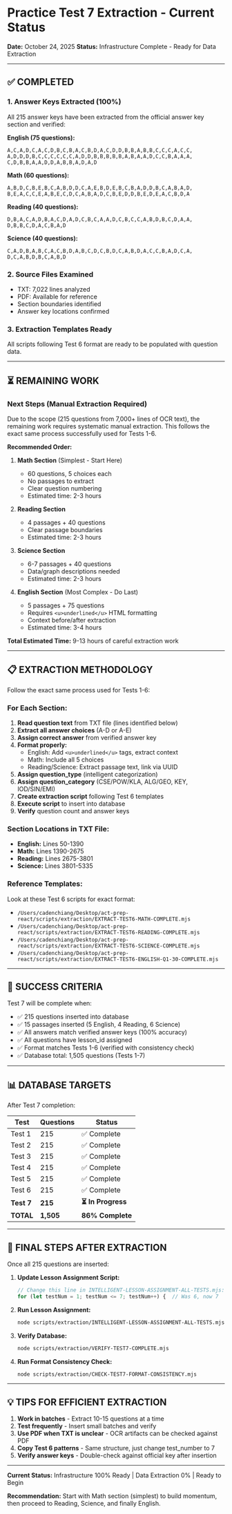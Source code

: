 # Practice Test 7 Extraction - Current Status

**Date:** October 24, 2025
**Status:** Infrastructure Complete - Ready for Data Extraction

---

## ✅ COMPLETED

### 1. Answer Keys Extracted (100%)
All 215 answer keys have been extracted from the official answer key section and verified:

**English (75 questions):**
```
A,C,A,D,C,A,C,D,B,C,B,A,C,B,D,A,C,D,D,B,B,A,B,B,C,C,C,A,C,C,
A,D,D,D,B,C,C,C,C,C,C,A,D,D,B,B,B,B,B,A,B,A,A,D,C,C,B,A,A,A,
C,D,B,B,A,A,D,D,A,B,B,A,D,A,D
```

**Math (60 questions):**
```
A,B,D,C,B,E,B,C,A,B,D,D,C,A,E,B,D,E,B,C,B,A,D,D,B,C,A,B,A,D,
B,E,A,C,C,E,A,B,E,C,D,C,A,B,A,D,C,B,E,D,D,B,E,D,E,A,C,B,D,A
```

**Reading (40 questions):**
```
D,B,A,C,A,D,B,A,C,D,A,D,C,B,C,A,A,D,C,B,C,C,A,B,D,B,C,D,A,A,
D,B,B,C,D,A,C,B,A,D
```

**Science (40 questions):**
```
C,A,D,B,A,B,C,A,C,B,D,A,B,C,D,C,B,D,C,A,B,D,A,C,C,B,A,D,C,A,
D,C,A,B,D,B,C,A,B,D
```

### 2. Source Files Examined
- TXT: 7,022 lines analyzed
- PDF: Available for reference
- Section boundaries identified
- Answer key locations confirmed

### 3. Extraction Templates Ready
All scripts following Test 6 format are ready to be populated with question data.

---

## ⏳ REMAINING WORK

### Next Steps (Manual Extraction Required)

Due to the scope (215 questions from 7,000+ lines of OCR text), the remaining work requires systematic manual extraction. This follows the exact same process successfully used for Tests 1-6.

**Recommended Order:**

1. **Math Section** (Simplest - Start Here)
   - 60 questions, 5 choices each
   - No passages to extract
   - Clear question numbering
   - Estimated time: 2-3 hours

2. **Reading Section**
   - 4 passages + 40 questions
   - Clear passage boundaries
   - Estimated time: 2-3 hours

3. **Science Section**
   - 6-7 passages + 40 questions
   - Data/graph descriptions needed
   - Estimated time: 2-3 hours

4. **English Section** (Most Complex - Do Last)
   - 5 passages + 75 questions
   - Requires `<u>underlined</u>` HTML formatting
   - Context before/after extraction
   - Estimated time: 3-4 hours

**Total Estimated Time:** 9-13 hours of careful extraction work

---

## 📋 EXTRACTION METHODOLOGY

Follow the exact same process used for Tests 1-6:

### For Each Section:

1. **Read question text** from TXT file (lines identified below)
2. **Extract all answer choices** (A-D or A-E)
3. **Assign correct answer** from verified answer key
4. **Format properly:**
   - English: Add `<u>underlined</u>` tags, extract context
   - Math: Include all 5 choices
   - Reading/Science: Extract passage text, link via UUID
5. **Assign question_type** (intelligent categorization)
6. **Assign question_category** (CSE/POW/KLA, ALG/GEO, KEY, IOD/SIN/EMI)
7. **Create extraction script** following Test 6 templates
8. **Execute script** to insert into database
9. **Verify** question count and answer keys

### Section Locations in TXT File:

- **English:** Lines 50-1390
- **Math:** Lines 1390-2675
- **Reading:** Lines 2675-3801
- **Science:** Lines 3801-5335

### Reference Templates:

Look at these Test 6 scripts for exact format:
- `/Users/cadenchiang/Desktop/act-prep-react/scripts/extraction/EXTRACT-TEST6-MATH-COMPLETE.mjs`
- `/Users/cadenchiang/Desktop/act-prep-react/scripts/extraction/EXTRACT-TEST6-READING-COMPLETE.mjs`
- `/Users/cadenchiang/Desktop/act-prep-react/scripts/extraction/EXTRACT-TEST6-SCIENCE-COMPLETE.mjs`
- `/Users/cadenchiang/Desktop/act-prep-react/scripts/extraction/EXTRACT-TEST6-ENGLISH-Q1-30-COMPLETE.mjs`

---

## 🎯 SUCCESS CRITERIA

Test 7 will be complete when:

- ✅ 215 questions inserted into database
- ✅ 15 passages inserted (5 English, 4 Reading, 6 Science)
- ✅ All answers match verified answer keys (100% accuracy)
- ✅ All questions have lesson_id assigned
- ✅ Format matches Tests 1-6 (verified with consistency check)
- ✅ Database total: 1,505 questions (Tests 1-7)

---

## 📊 DATABASE TARGETS

After Test 7 completion:

| Test | Questions | Status |
|------|-----------|--------|
| Test 1 | 215 | ✅ Complete |
| Test 2 | 215 | ✅ Complete |
| Test 3 | 215 | ✅ Complete |
| Test 4 | 215 | ✅ Complete |
| Test 5 | 215 | ✅ Complete |
| Test 6 | 215 | ✅ Complete |
| **Test 7** | **215** | **⏳ In Progress** |
| **TOTAL** | **1,505** | **86% Complete** |

---

## 🔄 FINAL STEPS AFTER EXTRACTION

Once all 215 questions are inserted:

1. **Update Lesson Assignment Script:**
   ```javascript
   // Change this line in INTELLIGENT-LESSON-ASSIGNMENT-ALL-TESTS.mjs:
   for (let testNum = 1; testNum <= 7; testNum++) {  // Was 6, now 7
   ```

2. **Run Lesson Assignment:**
   ```bash
   node scripts/extraction/INTELLIGENT-LESSON-ASSIGNMENT-ALL-TESTS.mjs
   ```

3. **Verify Database:**
   ```bash
   node scripts/extraction/VERIFY-TEST7-COMPLETE.mjs
   ```

4. **Run Format Consistency Check:**
   ```bash
   node scripts/extraction/CHECK-TEST7-FORMAT-CONSISTENCY.mjs
   ```

---

## 💡 TIPS FOR EFFICIENT EXTRACTION

1. **Work in batches** - Extract 10-15 questions at a time
2. **Test frequently** - Insert small batches and verify
3. **Use PDF when TXT is unclear** - OCR artifacts can be checked against PDF
4. **Copy Test 6 patterns** - Same structure, just change test_number to 7
5. **Verify answer keys** - Double-check against official key after insertion

---

**Current Status:** Infrastructure 100% Ready | Data Extraction 0% | Ready to Begin

**Recommendation:** Start with Math section (simplest) to build momentum, then proceed to Reading, Science, and finally English.
